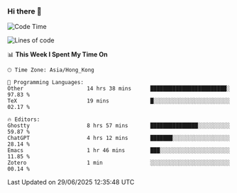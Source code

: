 ### Hi there 👋

<!--
**nicehiro/nicehiro** is a ✨ _special_ ✨ repository because its `README.md` (this file) appears on your GitHub profile.

Here are some ideas to get you started:

- 🔭 I’m currently working on ...
- 🌱 I’m currently learning ...
- 👯 I’m looking to collaborate on ...
- 🤔 I’m looking for help with ...
- 💬 Ask me about ...
- 📫 How to reach me: ...
- 😄 Pronouns: ...
- ⚡ Fun fact: ...
-->

<!--START_SECTION:waka-->
![Code Time](http://img.shields.io/badge/Code%20Time-761%20hrs%2037%20mins-blue)

![Lines of code](https://img.shields.io/badge/From%20Hello%20World%20I%27ve%20Written-1.7%20million%20lines%20of%20code-blue)

📊 **This Week I Spent My Time On** 

```text
🕑︎ Time Zone: Asia/Hong_Kong

💬 Programming Languages: 
Other                    14 hrs 38 mins      ████████████████████████░   97.83 % 
TeX                      19 mins             █░░░░░░░░░░░░░░░░░░░░░░░░   02.17 % 

🔥 Editors: 
Ghostty                  8 hrs 57 mins       ███████████████░░░░░░░░░░   59.87 % 
ChatGPT                  4 hrs 12 mins       ███████░░░░░░░░░░░░░░░░░░   28.14 % 
Emacs                    1 hr 46 mins        ███░░░░░░░░░░░░░░░░░░░░░░   11.85 % 
Zotero                   1 min               ░░░░░░░░░░░░░░░░░░░░░░░░░   00.14 % 
```


 Last Updated on 29/06/2025 12:35:48 UTC
<!--END_SECTION:waka-->
